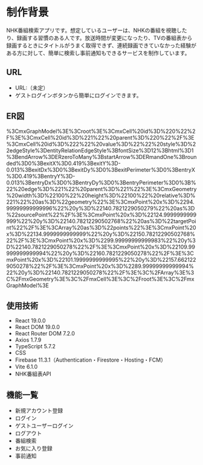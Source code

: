 # 制作背景
NHK番組検索アプリです。想定しているユーザーは、NHKの番組を視聴したり、録画する習慣のある人です。放送時間が変更になったり、TVの番組表から録画するときにタイトルがうまく取得できず、連続録画できていなかった経験がある方に対して、簡単に検索し事前通知もできるサービスを制作しています。

## URL
* URL:（未定）
* ゲストログインボタンから簡単にログインできます。

## ER図
%3CmxGraphModel%3E%3Croot%3E%3CmxCell%20id%3D%220%22%2F%3E%3CmxCell%20id%3D%221%22%20parent%3D%220%22%2F%3E%3CmxCell%20id%3D%222%22%20value%3D%22%22%20style%3D%22edgeStyle%3DentityRelationEdgeStyle%3BfontSize%3D12%3Bhtml%3D1%3BendArrow%3DERzeroToMany%3BstartArrow%3DERmandOne%3Brounded%3D0%3BexitX%3D0.419%3BexitY%3D-0.013%3BexitDx%3D0%3BexitDy%3D0%3BexitPerimeter%3D0%3BentryX%3D0.419%3BentryY%3D-0.013%3BentryDx%3D0%3BentryDy%3D0%3BentryPerimeter%3D0%3B%22%20edge%3D%221%22%20parent%3D%221%22%3E%3CmxGeometry%20width%3D%22100%22%20height%3D%22100%22%20relative%3D%221%22%20as%3D%22geometry%22%3E%3CmxPoint%20x%3D%2294.99999999999996%22%20y%3D%22140.7821229050279%22%20as%3D%22sourcePoint%22%2F%3E%3CmxPoint%20x%3D%22124.9999999999999%22%20y%3D%22140.78212290502768%22%20as%3D%22targetPoint%22%2F%3E%3CArray%20as%3D%22points%22%3E%3CmxPoint%20x%3D%22134.9999999999999%22%20y%3D%22150.78212290502768%22%2F%3E%3CmxPoint%20x%3D%2299.99999999999983%22%20y%3D%22140.7821229050278%22%2F%3E%3CmxPoint%20x%3D%22109.99999999999994%22%20y%3D%22160.7821229050278%22%2F%3E%3CmxPoint%20x%3D%22101.19999999999995%22%20y%3D%22157.6621229050278%22%2F%3E%3CmxPoint%20x%3D%2289.99999999999994%22%20y%3D%22140.7821229050278%22%2F%3E%3C%2FArray%3E%3C%2FmxGeometry%3E%3C%2FmxCell%3E%3C%2Froot%3E%3C%2FmxGraphModel%3E

## 使用技術
* React 19.0.0
* React DOM 19.0.0
* React Router DOM 7.2.0
* Axios 1.7.9
* TypeScript 5.7.2
* CSS
* Firebase 11.3.1（Authentication・Firestore・Hosting・FCM）
* Vite 6.1.0
* NHK番組表API

## 機能一覧
* 新規アカウント登録
* ログイン
* ゲストユーザーログイン
* ログアウト
* 番組検索
* お気に入り登録
* 事前通知

